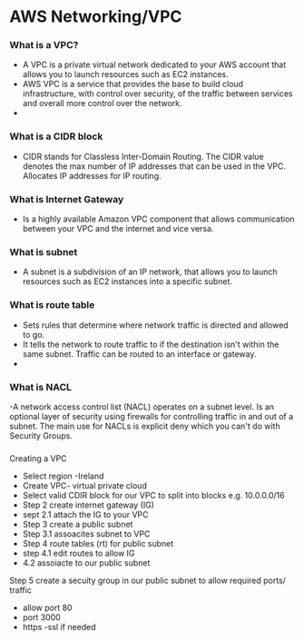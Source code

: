 # AWS Networking/VPC

### What is a VPC?
- A VPC is a private virtual network dedicated to your AWS account that allows you to launch resources such as EC2 instances.
- AWS VPC is a service that provides the base to build cloud infrastructure, with control over security, of the traffic between services and overall more control over the network.
- 
### What is a CIDR block
- CIDR stands for Classless Inter-Domain Routing. The CIDR value denotes the max number of IP addresses that can be used in the VPC. Allocates IP addresses for IP routing.
### What is Internet Gateway
- Is a highly available Amazon VPC component that allows communication between your VPC and the internet and vice versa. 
### What is subnet
- A subnet is a subdivision of an IP network, that allows you to launch resources such as EC2 instances into a specific subnet. 

### What is route table
- Sets rules that determine where network traffic is directed and allowed to go.
- It tells the network to route traffic to if the destination isn't within the same subnet. Traffic can be routed to an interface or gateway.
- 
### What is NACL
-A network access control list (NACL) operates on a subnet level. Is an optional layer of security using firewalls for controlling traffic in and out of a subnet. The main use for NACLs is explicit deny which you can't do with Security Groups.

###
Creating a VPC

- Select region -Ireland 
- Create VPC- virtual private cloud
- Select valid CDIR block for our VPC to split into blocks e.g. 10.0.0.0/16
- Step 2 create internet gateway (IG)
- sept 2.1 attach the IG to your VPC 
- Step 3 create a public subnet
- Step 3.1 assoacites subnet to VPC
- Step 4 route tables (rt) for public subnet
- step 4.1 edit routes to allow IG
- 4.2 assoiacte to our public subnet

Step 5 create a secuity group in our public subnet to allow required ports/ traffic
- allow port 80
- port 3000
- https -ssl if needed



